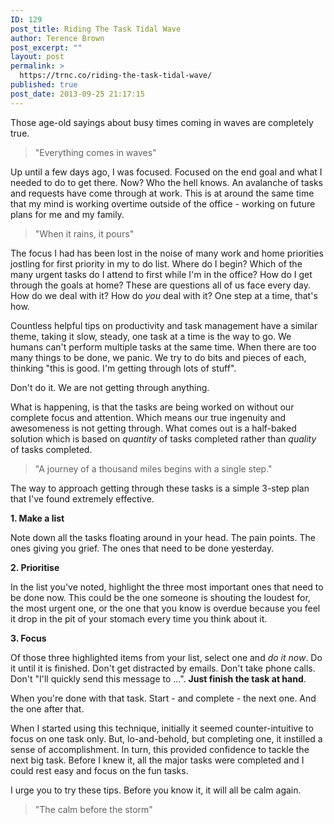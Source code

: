 ```yaml
---
ID: 129
post_title: Riding The Task Tidal Wave
author: Terence Brown
post_excerpt: ""
layout: post
permalink: >
  https://trnc.co/riding-the-task-tidal-wave/
published: true
post_date: 2013-09-25 21:17:15
---
```

Those age-old sayings about busy times coming in waves are completely true.

<blockquote>
  "Everything comes in waves"
</blockquote>

Up until a few days ago, I was focused. Focused on the end goal and what I needed to do to get there. Now? Who the hell knows. An avalanche of tasks and requests have come through at work. This is at around the same time that my mind is working overtime outside of the office - working on future plans for me and my family.

<blockquote>
  "When it rains, it pours"
</blockquote>

The focus I had has been lost in the noise of many work and home priorities jostling for first priority in my to do list. Where do I begin? Which of the many urgent tasks do I attend to first while I'm in the office? How do I get through the goals at home? These are questions all of us face every day. How do we deal with it? How do <em>you</em> deal with it? <!--more--> One step at a time, that's how.

Countless helpful tips on productivity and task management have a similar theme, taking it slow, steady, one task at a time is the way to go. We humans can't perform multiple tasks at the same time. When there are too many things to be done, we panic. We try to do bits and pieces of each, thinking "this is good. I'm getting through lots of stuff".

Don't do it. We are not getting through anything.

What is happening, is that the tasks are being worked on without our complete focus and attention. Which means our true ingenuity and awesomeness is not getting through. What comes out is a half-baked solution which is based on <em>quantity</em> of tasks completed rather than <em>quality</em> of tasks completed.

<blockquote>
  "A journey of a thousand miles begins with a single step."
</blockquote>

The way to approach getting through these tasks is a simple 3-step plan that I've found extremely effective.

<strong>1. Make a list</strong>

Note down all the tasks floating around in your head. The pain points. The ones giving you grief. The ones that need to be done yesterday.

<strong>2. Prioritise</strong>

In the list you've noted, highlight the three most important ones that need to be done now. This could be the one someone is shouting the loudest for, the most urgent one, or the one that you know is overdue because you feel it drop in the pit of your stomach every time you think about it.

<strong>3. Focus</strong>

Of those three highlighted items from your list, select one and <em>do it now</em>. Do it until it is finished. Don't get distracted by emails. Don't take phone calls. Don't "I'll quickly send this message to ...". <strong>Just finish the task at hand</strong>.

When you're done with that task. Start - and complete - the next one. And the one after that.

When I started using this technique, initially it seemed counter-intuitive to focus on one task only. But, lo-and-behold, but completing one, it instilled a sense of accomplishment. In turn, this provided confidence to tackle the next big task. Before I knew it, all the major tasks were completed and I could rest easy and focus on the fun tasks.

I urge you to try these tips. Before you know it, it will all be calm again.

<blockquote>
  "The calm before the storm"
</blockquote>